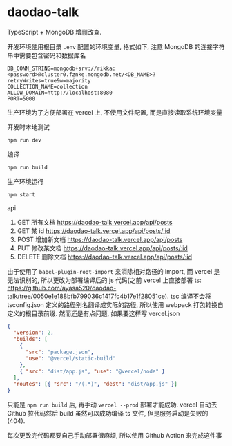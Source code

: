 # daodao-talk

TypeScript + MongoDB 增删改查.

开发环境使用根目录 `.env` 配置的环境变量, 格式如下, 注意 MongoDB 的连接字符串中需要包含密码和数据库名

```
DB_CONN_STRING=mongodb+srv://rikka:<password>@cluster0.fznke.mongodb.net/<DB_NAME>?retryWrites=true&w=majority
COLLECTION_NAME=collection
ALLOW_DOMAIN=http://localhost:8080
PORT=5000
```

生产环境为了方便部署在 vercel 上, 不使用文件配置, 而是直接读取系统环境变量

开发时本地测试
```bash
npm run dev 
```

编译

```bash
npm run build
```

生产环境运行
```bash
npm start
```



api

1. GET 所有文档
https://daodao-talk.vercel.app/api/posts 
2. GET 某 id
https://daodao-talk.vercel.app/api/posts/:id
3. POST 增加新文档
https://daodao-talk.vercel.app/api/posts
4. PUT 修改某文档
https://daodao-talk.vercel.app/api/posts/:id
5. DELETE 删除文档
https://daodao-talk.vercel.app/api/posts/:id



由于使用了 `babel-plugin-root-import` 来消除相对路径的 import, 而 vercel 是无法识别的, 所以更改为部署编译后的 js 代码(之前 vercel 上直接部署 ts: https://github.com/ayasa520/daodao-talk/tree/0050e1e188bfb799036c1417fc4b17e1f28051ce). tsc 编译不会将 tsconfig.json 定义的路径别名翻译成实际的路径, 所以使用 webpack 打包转换自定义的根目录前缀. 然而还是有点问题, 如果要这样写 vercel.json

```json
{
  "version": 2,
  "builds": [
    {
      "src": "package.json",
      "use": "@vercel/static-build"
    },
    { "src": "dist/app.js", "use": "@vercel/node" }
  ],
  "routes": [{ "src": "/(.*)", "dest": "dist/app.js" }]
}

```

只能是 `npm run build` 后, 再手动 `vercel --prod` 部署才能成功. vercel 自动去 Github 拉代码然后 build 虽然可以成功编译 ts 文件, 但是服务启动是失败的(404).

每次更改完代码都要自己手动部署很麻烦, 所以使用 Github Action 来完成这件事
